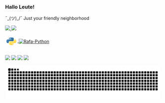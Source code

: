 ### Hallo Leute! 
¯\_(ツ)_/¯
Just your friendly neighborhood
<div>
  <a href="https://github.com/sgurab">
  <img height="180em" src="https://github-readme-stats.vercel.app/api?username=sgurab&show_icons=true&theme=merko&include_all_commits=true&count_private=true"/>
  <img height="180em" src="https://github-readme-stats.vercel.app/api/top-langs/?username=sgurab&layout=compact&langs_count=7&theme=merko"/>
</div>
<div style="display: inline_block"><br>
  <img align="center" alt="Rafa-Python" height="30" width="40" src="https://raw.githubusercontent.com/devicons/devicon/master/icons/python/python-original.svg">
  <img align="center" alt="Rafa-Python" height="45" width="60" src="https://www.rstudio.com/wp-content/uploads/2018/10/RStudio-Logo-flat.svg">
</div>
  
  ##

  <div> 
  <a href="https://www.youtube.com/channel/UCldr8AbLRaITn0jE2po2Xjw" target="_blank"><img src="https://img.shields.io/badge/YouTube-FF0000?style=for-the-badge&logo=youtube&logoColor=white" target="_blank"></a>
  <a href="https://www.instagram.com/bruno_sgura/" target="_blank"><img src="https://img.shields.io/badge/-Instagram-%23E4405F?style=for-the-badge&logo=instagram&logoColor=white" target="_blank"></a>
  <a href = "mailto:brunohsgura@gmail.com"><img src="https://img.shields.io/badge/-Gmail-%23333?style=for-the-badge&logo=gmail&logoColor=white" target="_blank"></a>
  <a href="https://www.linkedin.com/in/brunohsgura/" target="_blank"><img src="https://img.shields.io/badge/-LinkedIn-%230077B5?style=for-the-badge&logo=linkedin&logoColor=white" target="_blank"></a> 
 
  ![Snake animation](https://github.com/sgurab/sgurab/blob/output/github-contribution-grid-snake.svg)
 
</div>
